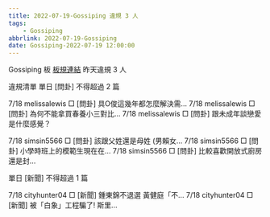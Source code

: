 ```yaml
---
title: 2022-07-19-Gossiping 違規 3 人
tags:
    - Gossiping
abbrlink: 2022-07-19-Gossiping
date: Gossiping-2022-07-19 12:00:00
---
```

Gossiping 板 [板規連結](https://www.ptt.cc/bbs/Gossiping/M.1637425085.A.07D.html)
昨天違規 3 人
<!-- more -->

違規清單
單日 [問卦] 不得超過 2 篇

7/18 melissalewis □ [問卦] 具O俊這幾年都怎麼解決需…
7/18 melissalewis □ [問卦] 為何不能拿買春養小三對比…
7/18 melissalewis □ [問卦] 跟未成年談戀愛是什麼感覺？

7/18 simsin5566 □ [問卦] 該跟父姓還是母姓 (男賴女…
7/18 simsin5566 □ [問卦] 小學時班上的模範生現在在…
7/18 simsin5566 □ [問卦] 比較喜歡開放式廚房還是封…

單日 [新聞] 不得超過 1 篇

7/18 cityhunter04 □ [新聞] 鍾東錦不退選 黃健庭「不…
7/18 cityhunter04 □ [新聞] 被「白象」工程騙了! 斯里…